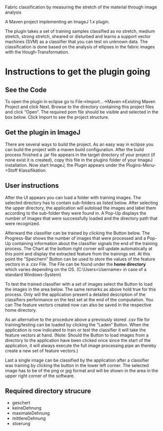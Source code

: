 Fabric classification by measuring the stretch of the material through image analysis

A Maven project implementing an ImageJ 1.x plugin.

The plugin takes a set of training samples classified as no stretch, medium stretch, strong stretch, sheared or disturbed and learns a support vector machines (SVM) as a classifier that you can test on unknown data.
The classification is done based on the analysis of ellipses in the fabric images with the Hough-Transformation.

# Instructions to get the plugin going
## See the Code
To open the plugin in eclipse go to File->Import...->Maven->Existing Maven Project and click Next. Browse to the directory containing this project files and click “Open”. The required pom file should be visible and selected in the box below. Click Import to see the project structure.

## Get the plugin in ImageJ
There are several ways to build the project.
As an easy way in eclipse you can build the project with a maven build configuration.
After the build process finished a .jar file appears in the target directory of your project (if none exist it is created), copy this file in the plugins folder of your ImageJ installation.
Now start ImageJ, the Plugin appears under the Plugins-Menu->Stoff Klassifikation.

## User instructions
After the UI appears you can load a folder with training images. The selected directory has to contain sub-folders as listed below.
After selecting the upper directory, the application will autoload the images and label them according to the sub-folder they were found in. A Pop-Up displays the number of images that were successfully loaded and the directory path that were recognized.

Afterward the classifier can be trained by clicking the Button below. The Progress-Bar shows the number of images that were processed and a Pop-Up containing information about the classifier signals the end of the training process. The Chart at the bottom right corner will update automatically at this point and display the extracted feature from the trainings set.
At this point the “Speichern” Button can be used to store the values of the feature vectors in a .csv File. 
The File can be found under the __home directory__ which varies depending on the OS.
(C:\Users\<Username> in case of a standard Windows-System)

To test the trained classifier with a set of images select the Button to load the images in the area below. The same remarks as above hold true for this process. Only will the application present a detailed description of the classifiers performance on the test set at the end of the computation.
You can The feature vectors created now can also be saved in the respective home directory.

As an alternative to the procedure above a previously stored .csv file for training/testing can be loaded by clicking the “Laden” Button. When the application is now indicated to train or test the classifier it will take the feature vectors at hand. 
(Note: Should the Button to load images from a directory to the application have been clicked once since the start of the application, it will always execute the full image processing pipe an thereby create a new set of feature vectors.)

Last a single image can be classified by the application after a classifier was training by clicking the button in the lower left corner. The selected image has to be of the png or jpg format and will be shown in the area in the upper right corner of the software.

## Required directory strucure
- geschert
- keineDehnung
- maximaleDehnung
- mittlereDehnung
- stoerung
